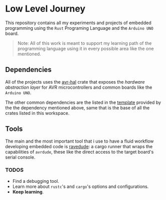 # Low Level Journey

This repository contains all my experiments and projects of embedded programming
using the `Rust` Programing Language and the `Arduino UNO` board.

> Note: All of this work is meant to support my learning path of the programming language
> using it in every possible area like the one mentioned.

## Dependencies
All of the projects uses the [avr-hal](https://github.com/Rahix/avr-hal)
crate that exposes the *hardware abstraction layer* for AVR microcontrollers
and common boards like the `Arduino UNO`.

The other common dependencies are the listed in the
[template](https://github.com/Rahix/avr-hal-template.git)
provided by the the dependency mentioned above, same that is the base of all
the crates listed in this workspace.

## Tools
The main and the most important tool that i use to have a fluid workflow developing
embedded code is [ravedude](https://github.com/Rahix/avr-hal/tree/main/ravedude):
a cargo runner that wraps the capabilities of `avrdude`, these like the direct
access to the target board's serial console.

### TODOS
* Find a debugging tool.
* Learn more about `rustc`'s and `cargo`'s options and configurations.
* **Keep learning**\.
